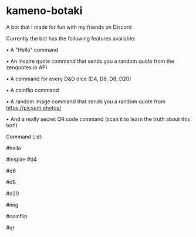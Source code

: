 # kameno-botaki
A bot that I made for fun with my friends on Discord

Currently the bot has the following features available:

  • A "Hello" command
  
  • An inspire quote command that sends you a random quote from the zenquotes.io API
  
  • A command for every D&D dice (D4, D6, D8, D20)
  
  • A coinflip command
  
  • A random image command that sends you a random quote from https://picsum.photos/
  
  • And a really secret QR code command (scan it to learn the truth about this bot!)

Command List:
  
  #hello
  
  #inspire
  #d4
  
  #d6
  
  #d8
  
  #d20
  
  #img
  
  #coinflip
  
  #qr
